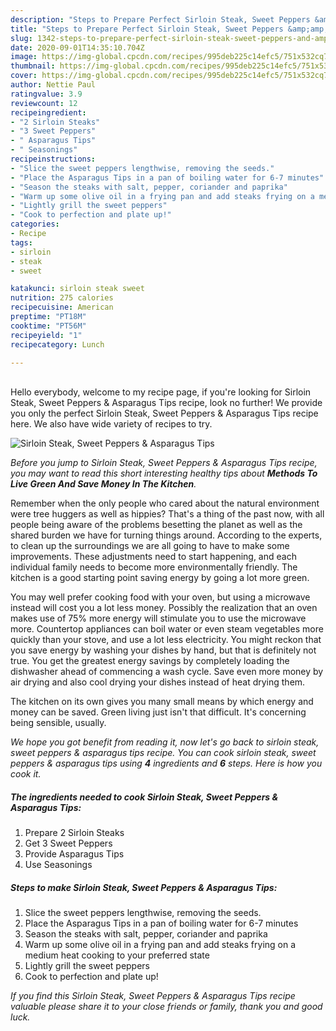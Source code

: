 ```yaml
---
description: "Steps to Prepare Perfect Sirloin Steak, Sweet Peppers &amp;amp; Asparagus Tips"
title: "Steps to Prepare Perfect Sirloin Steak, Sweet Peppers &amp;amp; Asparagus Tips"
slug: 1342-steps-to-prepare-perfect-sirloin-steak-sweet-peppers-and-amp-asparagus-tips
date: 2020-09-01T14:35:10.704Z
image: https://img-global.cpcdn.com/recipes/995deb225c14efc5/751x532cq70/sirloin-steak-sweet-peppers-asparagus-tips-recipe-main-photo.jpg
thumbnail: https://img-global.cpcdn.com/recipes/995deb225c14efc5/751x532cq70/sirloin-steak-sweet-peppers-asparagus-tips-recipe-main-photo.jpg
cover: https://img-global.cpcdn.com/recipes/995deb225c14efc5/751x532cq70/sirloin-steak-sweet-peppers-asparagus-tips-recipe-main-photo.jpg
author: Nettie Paul
ratingvalue: 3.9
reviewcount: 12
recipeingredient:
- "2 Sirloin Steaks"
- "3 Sweet Peppers"
- " Asparagus Tips"
- " Seasonings"
recipeinstructions:
- "Slice the sweet peppers lengthwise, removing the seeds."
- "Place the Asparagus Tips in a pan of boiling water for 6-7 minutes"
- "Season the steaks with salt, pepper, coriander and paprika"
- "Warm up some olive oil in a frying pan and add steaks frying on a medium heat cooking to your preferred state"
- "Lightly grill the sweet peppers"
- "Cook to perfection and plate up!"
categories:
- Recipe
tags:
- sirloin
- steak
- sweet

katakunci: sirloin steak sweet 
nutrition: 275 calories
recipecuisine: American
preptime: "PT18M"
cooktime: "PT56M"
recipeyield: "1"
recipecategory: Lunch

---
```

<br>
Hello everybody, welcome to my recipe page, if you're looking for Sirloin Steak, Sweet Peppers &amp; Asparagus Tips recipe, look no further! We provide you only the perfect Sirloin Steak, Sweet Peppers &amp; Asparagus Tips recipe here. We also have wide variety of recipes to try.
<br>


![Sirloin Steak, Sweet Peppers &amp; Asparagus Tips](https://img-global.cpcdn.com/recipes/995deb225c14efc5/751x532cq70/sirloin-steak-sweet-peppers-asparagus-tips-recipe-main-photo.jpg)

<i>Before you jump to Sirloin Steak, Sweet Peppers &amp; Asparagus Tips recipe, you may want to read this short interesting healthy tips about 
<strong>Methods To Live Green And Save Money In The Kitchen</strong>.</i>
</br>

Remember when the only people who cared about the natural environment were tree huggers as well as hippies? That's a thing of the past now, with all people being aware of the problems besetting the planet as well as the shared burden we have for turning things around. According to the experts, to clean up the surroundings we are all going to have to make some improvements. These adjustments need to start happening, and each individual family needs to become more environmentally friendly. The kitchen is a good starting point saving energy by going a lot more green.

You may well prefer cooking food with your oven, but using a microwave instead will cost you a lot less money. Possibly the realization that an oven makes use of 75% more energy will stimulate you to use the microwave more. Countertop appliances can boil water or even steam vegetables more quickly than your stove, and use a lot less electricity. You might reckon that you save energy by washing your dishes by hand, but that is definitely not true. You get the greatest energy savings by completely loading the dishwasher ahead of commencing a wash cycle. Save even more money by air drying and also cool drying your dishes instead of heat drying them.

The kitchen on its own gives you many small means by which energy and money can be saved. Green living just isn't that difficult. It's concerning being sensible, usually.


<i>We hope you got benefit from reading it, now let's go back to sirloin steak, sweet peppers &amp; asparagus tips recipe. You can cook sirloin steak, sweet peppers &amp; asparagus tips using <strong>4</strong> ingredients and <strong>6</strong> steps. Here is how you cook it.
</i>

##### The ingredients needed to cook Sirloin Steak, Sweet Peppers &amp; Asparagus Tips:

1. Prepare 2 Sirloin Steaks
1. Get 3 Sweet Peppers
1. Provide  Asparagus Tips
1. Use  Seasonings


##### Steps to make Sirloin Steak, Sweet Peppers &amp; Asparagus Tips:

1. Slice the sweet peppers lengthwise, removing the seeds.
1. Place the Asparagus Tips in a pan of boiling water for 6-7 minutes
1. Season the steaks with salt, pepper, coriander and paprika
1. Warm up some olive oil in a frying pan and add steaks frying on a medium heat cooking to your preferred state
1. Lightly grill the sweet peppers
1. Cook to perfection and plate up!


<i>If you find this Sirloin Steak, Sweet Peppers &amp; Asparagus Tips recipe valuable please share it to your close friends or family, thank you and good luck.</i>
